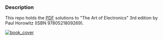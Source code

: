 ### Description
This repo holds the <a href="https://cagiurumescu.github.io/9780521809269-Horowitz-ArtOfElectronics/book/book.pdf" target="_blank">PDF</a> solutions to "The Art of Electronics" 3rd edition by Paul Horowitz (ISBN 9780521809269).

[![book_cover](https://images-na.ssl-images-amazon.com/images/I/51Ac62PFAJL.jpg)](https://www.amazon.com/Art-Electronics-Paul-Horowitz-ebook/dp/B01BYJO2JU)


